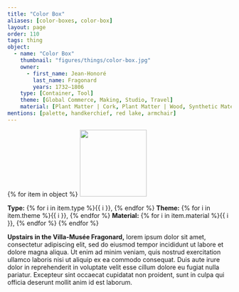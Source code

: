 ```yaml
---
title: "Color Box"
aliases: [color-boxes, color-box]
layout: page
order: 110
tags: thing
object:
  - name: "Color Box"
    thumbnail: "figures/things/color-box.jpg"
    owner:
      - first_name: Jean-Honoré
        last_name: Fragonard
        years: 1732–1806
    type: [Container, Tool]
    theme: [Global Commerce, Making, Studio, Travel]
    material: [Plant Matter | Cork, Plant Matter | Wood, Synthetic Materials | Glass, Synthetic Materials | Paint/Pigment]
mentions: [palette, handkerchief, red lake, armchair]
---
```


{% for item in object %}
<img src="/_assets/images/{{ item.thumbnail }}" width="150"/>

**Type:** {% for i in item.type %}{{ i }}, {% endfor %}
**Theme:** {% for i in item.theme %}{{ i }}, {% endfor %}
**Material:** {% for i in item.material %}{{ i }}, {% endfor %}
{% endfor %}

**Upstairs in the Villa-Musée Fragonard,** lorem ipsum dolor sit amet, consectetur adipiscing elit, sed do eiusmod tempor incididunt ut labore et dolore magna aliqua. Ut enim ad minim veniam, quis nostrud exercitation ullamco laboris nisi ut aliquip ex ea commodo consequat. Duis aute irure dolor in reprehenderit in voluptate velit esse cillum dolore eu fugiat nulla pariatur. Excepteur sint occaecat cupidatat non proident, sunt in culpa qui officia deserunt mollit anim id est laborum.